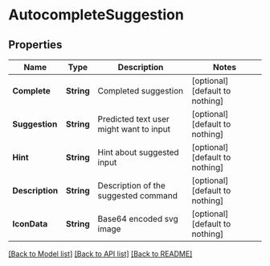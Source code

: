 # AutocompleteSuggestion


## Properties
Name | Type | Description | Notes
------------ | ------------- | ------------- | -------------
**Complete** | **String** | Completed suggestion | [optional] [default to nothing]
**Suggestion** | **String** | Predicted text user might want to input | [optional] [default to nothing]
**Hint** | **String** | Hint about suggested input | [optional] [default to nothing]
**Description** | **String** | Description of the suggested command | [optional] [default to nothing]
**IconData** | **String** | Base64 encoded svg image | [optional] [default to nothing]


[[Back to Model list]](../README.md#models) [[Back to API list]](../README.md#api-endpoints) [[Back to README]](../README.md)


